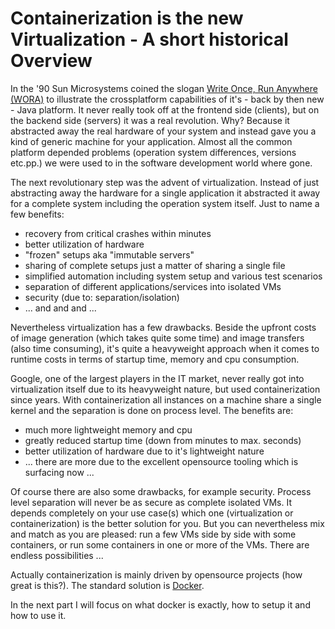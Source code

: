 # Containerization is the new Virtualization - A short historical Overview

In the '90 Sun Microsystems coined the slogan [Write Once, Run Anywhere (WORA)](https://en.wikipedia.or/Write_once,_run_anywhere) to illustrate the crossplatform capabilities of it's - back by then new - Java platform. It never really took off at the frontend side (clients), but on the backend side (servers) it was a real revolution. Why? Because it abstracted away the real hardware of your system and instead gave you a kind of generic machine for your application. Almost all the common platform depended problems (operation system differences, versions etc.pp.) we were used to in the software development world where gone.

The next revolutionary step was the advent of virtualization. Instead of just abstracting away the hardware for a single application it abstracted it away for a complete system including the operation system itself. Just to name a few benefits:

* recovery from critical crashes within minutes
* better utilization of hardware
* "frozen" setups aka "immutable servers"
* sharing of complete setups just a matter of sharing a single file
* simplified automation including system setup and various test scenarios
* separation of different applications/services into isolated VMs
* security (due to: separation/isolation)
* ... and and and ...

Nevertheless virtualization has a few drawbacks. Beside the upfront costs of image generation (which takes quite some time) and image transfers (also time consuming), it's quite a heavyweight approach when it comes to runtime costs in terms of startup time, memory and cpu consumption.

Google, one of the largest players in the IT market, never really got into virtualization itself due to its heavyweight nature, but used containerization since years. With containerization all instances on a machine share a single kernel and the separation is done on process level. The benefits are:

* much more lightweight memory and cpu
* greatly reduced startup time (down from minutes to max. seconds)
* better utilization of hardware due to it's lightweight nature
* ... there are more due to the excellent opensource tooling which is surfacing now ...

Of course there are also some drawbacks, for example security. Process level separation will never be as secure as complete isolated VMs. It depends completely on your use case(s) which one (virtualization or containerization) is the better solution for you. But you can nevertheless mix and match as you are pleased: run a few VMs side by side with some containers, or run some containers in one or more of the VMs. There are endless possibilities ...

Actually containerization is mainly driven by opensource projects (how great is this?). The standard solution is [Docker](www.docker.com).

In the next part I will focus on what docker is exactly, how to setup it and how to use it.
